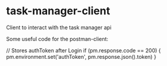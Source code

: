 # task-manager-client
Client to interact with the task manager api

Some useful code for the postman-client:

// Stores authToken after Login
if (pm.response.code == 200) {
    pm.environment.set('authToken', pm.response.json().token)
}
